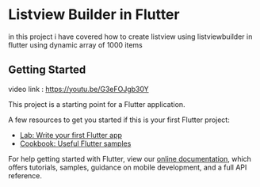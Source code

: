 # Listview Builder in Flutter

in this project i have covered how to create listview using listviewbuilder in flutter using dynamic array of 1000 items

## Getting Started

video link : https://youtu.be/G3eFOJgb30Y

This project is a starting point for a Flutter application.

A few resources to get you started if this is your first Flutter project:

- [Lab: Write your first Flutter app](https://flutter.dev/docs/get-started/codelab)
- [Cookbook: Useful Flutter samples](https://flutter.dev/docs/cookbook)

For help getting started with Flutter, view our
[online documentation](https://flutter.dev/docs), which offers tutorials,
samples, guidance on mobile development, and a full API reference.
